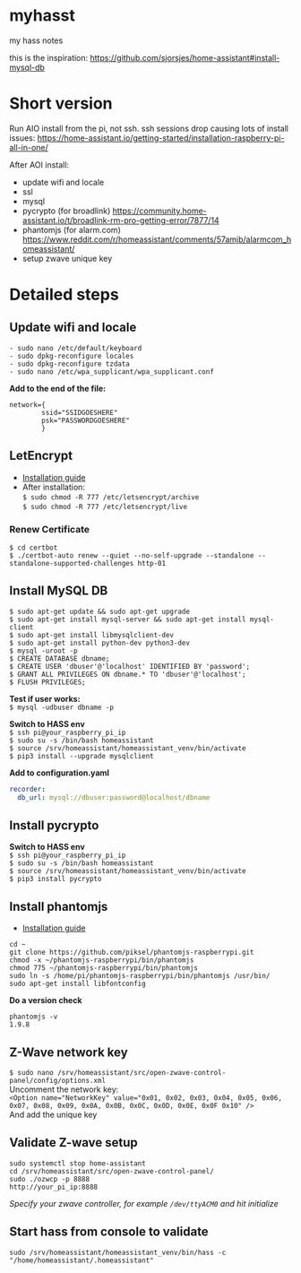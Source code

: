 # myhasst
my hass notes

this is the inspiration: https://github.com/sjorsjes/home-assistant#install-mysql-db

# Short version

Run AIO install from the pi, not ssh.  ssh sessions drop causing lots of install issues: 
  https://home-assistant.io/getting-started/installation-raspberry-pi-all-in-one/
  
After AOI install:
- update wifi and locale
- ssl
- mysql
- pycrypto (for broadlink) https://community.home-assistant.io/t/broadlink-rm-pro-getting-error/7877/14
- phantomjs (for alarm.com) https://www.reddit.com/r/homeassistant/comments/57amjb/alarmcom_homeassistant/
- setup zwave unique key

# Detailed steps

## Update wifi and locale
```
- sudo nano /etc/default/keyboard
- sudo dpkg-reconfigure locales
- sudo dpkg-reconfigure tzdata
- sudo nano /etc/wpa_supplicant/wpa_supplicant.conf
```
**Add to the end of the file:**
```
network={
        ssid="SSIDGOESHERE"
        psk="PASSWORDGOESHERE"
        }
```

## LetEncrypt
* [Installation guide](https://home-assistant.io/blog/2015/12/13/setup-encryption-using-lets-encrypt/)  
* After installation:  
  ```$ sudo chmod -R 777 /etc/letsencrypt/archive```  
  ```$ sudo chmod -R 777 /etc/letsencrypt/live```
### Renew Certificate
```$ cd certbot```  
```$ ./certbot-auto renew --quiet --no-self-upgrade --standalone --standalone-supported-challenges http-01```
  
## Install MySQL DB
```$ sudo apt-get update && sudo apt-get upgrade```  
```$ sudo apt-get install mysql-server && sudo apt-get install mysql-client```  
```$ sudo apt-get install libmysqlclient-dev```  
```$ sudo apt-get install python-dev python3-dev```  
```$ mysql -uroot -p```  
```$ CREATE DATABASE dbname;```  
```$ CREATE USER 'dbuser'@'localhost' IDENTIFIED BY 'password';```  
```$ GRANT ALL PRIVILEGES ON dbname.* TO 'dbuser'@'localhost';```  
```$ FLUSH PRIVILEGES;```  

**Test if user works:**  
```$ mysql -udbuser dbname -p```

**Switch to HASS env**  
```$ ssh pi@your_raspberry_pi_ip```  
```$ sudo su -s /bin/bash homeassistant```  
```$ source /srv/homeassistant/homeassistant_venv/bin/activate```  
```$ pip3 install --upgrade mysqlclient```  

**Add to configuration.yaml**  
```yaml
recorder:
  db_url: mysql://dbuser:password@localhost/dbname
```
  
## Install pycrypto
**Switch to HASS env**  
```$ ssh pi@your_raspberry_pi_ip```  
```$ sudo su -s /bin/bash homeassistant```  
```$ source /srv/homeassistant/homeassistant_venv/bin/activate```  
```$ pip3 install pycrypto```

## Install phantomjs
* [Installation guide](https://www.bitpi.co/2015/02/10/installing-phantomjs-on-the-raspberry-pi/) 
```
cd ~
git clone https://github.com/piksel/phantomjs-raspberrypi.git
chmod -x ~/phantomjs-raspberrypi/bin/phantomjs
chmod 775 ~/phantomjs-raspberrypi/bin/phantomjs
sudo ln -s /home/pi/phantomjs-raspberrypi/bin/phantomjs /usr/bin/
sudo apt-get install libfontconfig
```
**Do a version check**
```
phantomjs -v
1.9.8
```
## Z-Wave network key
```$ sudo nano /srv/homeassistant/src/open-zwave-control-panel/config/options.xml```  
Uncomment the network key:  
```<Option name="NetworkKey" value="0x01, 0x02, 0x03, 0x04, 0x05, 0x06, 0x07, 0x08, 0x09, 0x0A, 0x0B, 0x0C, 0x0D, 0x0E, 0x0F 0x10" />```  
And add the unique key

## Validate Z-wave setup
```
sudo systemctl stop home-assistant
cd /srv/homeassistant/src/open-zwave-control-panel/
sudo ./ozwcp -p 8888
http://your_pi_ip:8888
```
*Specify your zwave controller, for example ```/dev/ttyACM0``` and hit initialize*

## Start hass from console to validate
```
sudo /srv/homeassistant/homeassistant_venv/bin/hass -c "/home/homeassistant/.homeassistant"
```
